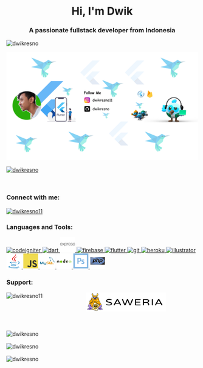 <h1 align="center">Hi, I'm Dwik</h1>
<h3 align="center">A passionate fullstack developer from Indonesia</h3>

<p align="left"> <img src="https://komarev.com/ghpvc/?username=dwikresno&label=Profile%20views&color=0e75b6&style=flat" alt="dwikresno" /> </p>

<img src="https://github.com/dwikresno/dwikresno/blob/main/ytbanner.png">

<p align="left"> <a href="https://github.com/ryo-ma/github-profile-trophy"><img src="https://github-profile-trophy.vercel.app/?username=dwikresno" alt="dwikresno" /></a> </p>

<p align="left"> <a href="https://twitter.com/" target="blank"><img src="https://img.shields.io/twitter/follow/?logo=twitter&style=for-the-badge" alt="" /></a> </p>

<h3 align="left">Connect with me:</h3>
<p align="left">
<a href="https://instagram.com/dwikresno11" target="blank"><img align="center" src="https://raw.githubusercontent.com/rahuldkjain/github-profile-readme-generator/master/src/images/icons/Social/instagram.svg" alt="dwikresno11" height="30" width="40" /></a>
</p>

<h3 align="left">Languages and Tools:</h3>
<p align="left"> <a href="https://codeigniter.com" target="_blank" rel="noreferrer"> <img src="https://cdn.worldvectorlogo.com/logos/codeigniter.svg" alt="codeigniter" width="40" height="40"/> </a> <a href="https://dart.dev" target="_blank" rel="noreferrer"> <img src="https://www.vectorlogo.zone/logos/dartlang/dartlang-icon.svg" alt="dart" width="40" height="40"/> </a> <a href="https://expressjs.com" target="_blank" rel="noreferrer"> <img src="https://raw.githubusercontent.com/devicons/devicon/master/icons/express/express-original-wordmark.svg" alt="express" width="40" height="40"/> </a> <a href="https://firebase.google.com/" target="_blank" rel="noreferrer"> <img src="https://www.vectorlogo.zone/logos/firebase/firebase-icon.svg" alt="firebase" width="40" height="40"/> </a> <a href="https://flutter.dev" target="_blank" rel="noreferrer"> <img src="https://www.vectorlogo.zone/logos/flutterio/flutterio-icon.svg" alt="flutter" width="40" height="40"/> </a> <a href="https://git-scm.com/" target="_blank" rel="noreferrer"> <img src="https://www.vectorlogo.zone/logos/git-scm/git-scm-icon.svg" alt="git" width="40" height="40"/> </a> <a href="https://heroku.com" target="_blank" rel="noreferrer"> <img src="https://www.vectorlogo.zone/logos/heroku/heroku-icon.svg" alt="heroku" width="40" height="40"/> </a> <a href="https://www.adobe.com/in/products/illustrator.html" target="_blank" rel="noreferrer"> <img src="https://www.vectorlogo.zone/logos/adobe_illustrator/adobe_illustrator-icon.svg" alt="illustrator" width="40" height="40"/> </a> <a href="https://www.java.com" target="_blank" rel="noreferrer"> <img src="https://raw.githubusercontent.com/devicons/devicon/master/icons/java/java-original.svg" alt="java" width="40" height="40"/> </a> <a href="https://developer.mozilla.org/en-US/docs/Web/JavaScript" target="_blank" rel="noreferrer"> <img src="https://raw.githubusercontent.com/devicons/devicon/master/icons/javascript/javascript-original.svg" alt="javascript" width="40" height="40"/> </a> <a href="https://www.mysql.com/" target="_blank" rel="noreferrer"> <img src="https://raw.githubusercontent.com/devicons/devicon/master/icons/mysql/mysql-original-wordmark.svg" alt="mysql" width="40" height="40"/> </a> <a href="https://nodejs.org" target="_blank" rel="noreferrer"> <img src="https://raw.githubusercontent.com/devicons/devicon/master/icons/nodejs/nodejs-original-wordmark.svg" alt="nodejs" width="40" height="40"/> </a> <a href="https://www.photoshop.com/en" target="_blank" rel="noreferrer"> <img src="https://raw.githubusercontent.com/devicons/devicon/master/icons/photoshop/photoshop-line.svg" alt="photoshop" width="40" height="40"/> </a> <a href="https://www.php.net" target="_blank" rel="noreferrer"> <img src="https://raw.githubusercontent.com/devicons/devicon/master/icons/php/php-original.svg" alt="php" width="40" height="40"/> </a> </p>

<h3 align="left">Support:</h3>
<p><a href="https://www.buymeacoffee.com/dwikresno11" target="_blank"> <img align="left" src="https://cdn.buymeacoffee.com/buttons/v2/default-yellow.png" height="50" width="210" alt="dwikresno11" /></a></p>

<p><a href="https://www.saweria.co/dwikresno11" target="_blank"> <img align="left" src="https://github.com/dwikresno/dwikresno/blob/main/saweria.png" height="50" width="210" alt="dwikresno11" /></a></p>

</br>
</br>
</br></br></br>

<p><img align="center" src="https://github-readme-stats.vercel.app/api/top-langs?username=dwikresno&show_icons=true&locale=en&layout=compact" alt="dwikresno" /></p>

<p><img align="center" src="https://github-readme-stats.vercel.app/api?username=dwikresno&show_icons=true&locale=en" alt="dwikresno" /></p>

<p><img align="center" src="https://github-readme-streak-stats.herokuapp.com/?user=dwikresno&" alt="dwikresno" /></p>
